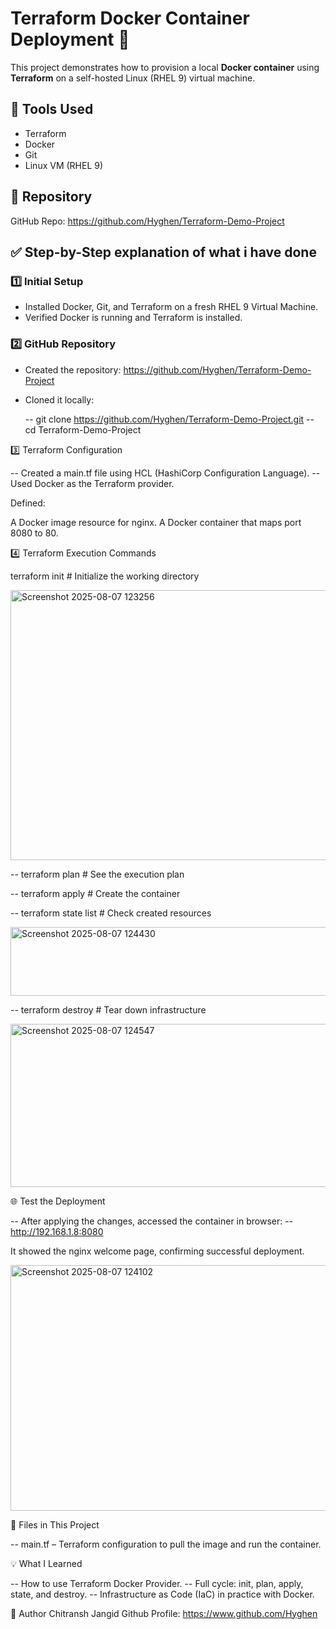 # Terraform Docker Container Deployment 🚀

This project demonstrates how to provision a local **Docker container** using **Terraform** on a self-hosted Linux (RHEL 9) virtual machine.

## 🧰 Tools Used

- Terraform
- Docker
- Git
- Linux VM (RHEL 9)

## 📁 Repository

GitHub Repo: https://github.com/Hyghen/Terraform-Demo-Project

## ✅ Step-by-Step explanation of what i have done 


### 1️⃣ Initial Setup

- Installed Docker, Git, and Terraform on a fresh RHEL 9 Virtual Machine.
- Verified Docker is running and Terraform is installed.


### 2️⃣ GitHub Repository

- Created the repository: https://github.com/Hyghen/Terraform-Demo-Project
- Cloned it locally:

  -- git clone https://github.com/Hyghen/Terraform-Demo-Project.git
  -- cd Terraform-Demo-Project


3️⃣ Terraform Configuration

-- Created a main.tf file using HCL (HashiCorp Configuration Language).
-- Used Docker as the Terraform provider.

Defined:

A Docker image resource for nginx.
A Docker container that maps port 8080 to 80.


4️⃣ Terraform Execution Commands

terraform init        # Initialize the working directory

<img width="1166" height="432" alt="Screenshot 2025-08-07 123256" src="https://github.com/user-attachments/assets/0fb233bf-e8f7-4673-a62f-7df54f94e451" />



-- terraform plan        # See the execution plan

-- terraform apply       # Create the container


-- terraform state list  # Check created resources

<img width="792" height="110" alt="Screenshot 2025-08-07 124430" src="https://github.com/user-attachments/assets/7a087e64-5b8e-451f-a1e8-5ae49d75e8e3" />




-- terraform destroy     # Tear down infrastructure

<img width="1702" height="261" alt="Screenshot 2025-08-07 124547" src="https://github.com/user-attachments/assets/d2f382de-1ca8-44e2-bdd8-588a22637d9f" />



🌐 Test the Deployment

-- After applying the changes, accessed the container in browser:
-- http://192.168.1.8:8080

It showed the nginx welcome page, confirming successful deployment.

<img width="1116" height="393" alt="Screenshot 2025-08-07 124102" src="https://github.com/user-attachments/assets/e82ed510-3920-43bc-a98d-7afc7fbad2b7" />


📂 Files in This Project

-- main.tf – Terraform configuration to pull the image and run the container.


💡 What I Learned

-- How to use Terraform Docker Provider.
-- Full cycle: init, plan, apply, state, and destroy.
-- Infrastructure as Code (IaC) in practice with Docker.


🔗 Author
Chitransh Jangid
Github Profile:  https://www.github.com/Hyghen
